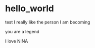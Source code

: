 hello_world
===========

test
I really like the person I am becoming

you are a legend

I love NINA
